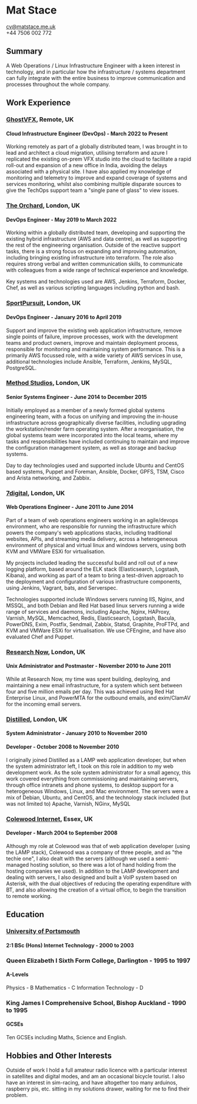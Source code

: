 # Mat Stace

cv@matstace.me.uk  
+44 7506 002 772

## Summary

A Web Operations / Linux Infrastructure Engineer with a keen interest in technology, and in particular how the infrastructure / systems department can fully integrate with the entire business to improve communication and processes throughout the whole company.

## Work Experience

### [GhostVFX][], Remote, UK

#### Cloud Infrastructure Engineer (DevOps) - March 2022 to Present

Working remotely as part of a globally distributed team, I was brought in to lead and architect a cloud migration, utilising terraform and azure I replicated the existing on-prem VFX studio into the cloud to facilitate a rapid roll-out and expansion of a new office in India, avoiding the delays associated with a physical site. I have also applied my knowledge of monitoring and telemetry to improve and expand coverage of systems and services monitoring, whilst also combining multiple disparate sources to give the TechOps support team a "single pane of glass" to view issues.

### [The Orchard][], London, UK

#### DevOps Engineer - May 2019 to March 2022

Working within a globally distributed team, developing and supporting the existing hybrid infrastructure (AWS and data centre), as well as supporting the rest of the engineering organisation. Outside of the reactive support tasks, there is a strong focus on expanding and improving automation, including bringing existing infrastructure into terraform. The role also requires strong verbal and written communication skills, to communicate with colleagues from a wide range of technical experience and knowledge.

Key systems and technologies used are AWS, Jenkins, Terraform, Docker, Chef, as well as various scripting languages including python and bash.

### [SportPursuit][], London, UK

#### DevOps Engineer - January 2016 to April 2019

Support and improve the existing web application infrastructure, remove single points of failure, improve processes, work with the development teams and product owners, improve and maintain deployment process, responsible for monitoring and maintaining system performance. This is a primarily AWS focussed role, with a wide variety of AWS services in use, additional technologies include Ansible, Terraform, Jenkins, MySQL, PostgreSQL.

### [Method Studios][], London, UK

#### Senior Systems Engineer - June 2014 to December 2015

Initially employed as a member of a newly formed global systems engineering team, with a focus on unifying and improving the in-house infrastructure across geographically diverse facilities, including upgrading the workstation/render farm operating system. After a reorganisation, the global systems team were incorporated into the local teams, where my tasks and responsibilities have included continuing to maintain and improve the configuration management system, as well as storage and backup systems.

Day to day technologies used and supported include Ubuntu and CentOS based systems, Puppet and Foreman, Ansible, Docker, GPFS, TSM, Cisco and Arista networking, and Zabbix.

### [7digital][], London, UK

#### Web Operations Engineer - June 2011 to June 2014

Part of a team of web operations engineers working in an agile/devops environment, who are responsible for running the infrastructure which powers the company's web applications stacks, including traditional websites, APIs, and streaming media delivery, across a heterogeneous environment of physical and virtual linux and windows servers, using both KVM and VMWare ESXi for virtualisation.

My projects included leading the successful build and roll out of a new logging platform, based around the ELK stack (Elasticsearch, Logstash, Kibana), and working as part of a team to bring a test-driven approach to the deployment and configuration of various infrastructure components, using Jenkins, Vagrant, bats, and Serverspec.

Technologies supported include Windows servers running IIS, Nginx, and MSSQL, and both Debian and Red Hat based linux servers running a wide range of services and daemons, including Apache, Nginx, HAProxy, Varnish, MySQL, Memcached, Redis, Elasticsearch, Logstash, Bacula, PowerDNS, Exim, Postfix, Sendmail, Zabbix, Statsd, Graphite, ProFTPd, and KVM and VMWare ESXi for virtualisation. We use CFEngine, and have also evaluated Chef and Puppet.


### [Research Now][], London, UK

#### Unix Administrator and Postmaster - November 2010 to June 2011

While at Research Now, my time was spent building, deploying, and maintaining a new email infrastructure, for a system which sent between four and five million emails per day. This was achieved using Red Hat Enterprise Linux, and PowerMTA for the outbound emails, and exim/ClamAV for the incoming email servers.


### [Distilled][], London, UK

#### System Administrator - January 2010 to November 2010

#### Developer - October 2008 to November 2010

I originally joined Distilled as a LAMP web application developer, but when the system administrator left, I took on this role in addition to my web development work. As the sole system administrator for a small agency, this work covered everything from commissioning and maintaining servers, through office intranets and phone systems, to desktop support for a heterogeneous Windows, Linux, and Mac environment. The servers were a mix of Debian, Ubuntu, and CentOS, and the technology stack included (but was not limited to) Apache, Varnish, NGinx, MySQL


### [Colewood Internet][], Essex, UK

#### Developer - March 2004 to September 2008

Although my role at Colewood was that of web application developer (using the LAMP stack), Colewood was a company of three people, and as "the techie one", I also dealt with the servers (although we used a semi-managed hosting solution, so there was a lot of hand holding from the hosting companies we used). In addition to the LAMP development and dealing with servers, I also designed and built a VoIP system based on Asterisk, with the dual objectives of reducing the operating expenditure with BT, and also allowing the creation of a virtual office, to begin the transition to remote working.


## Education

### [University of Portsmouth][]

#### 2:1 BSc (Hons) Internet Technology - 2000 to 2003


### Queen Elizabeth I Sixth Form College, Darlington - 1995 to 1997

#### A-Levels
Physics - B
Mathematics - C
Information Technology - D

### King James I Comprehensive School, Bishop Auckland - 1990 to 1995

#### GCSEs

Ten GCSEs including Maths, Science and English.


## Hobbies and Other Interests

Outside of work I hold a full amateur radio licence with a particular interest in satellites and digital modes, and am an occasional bicycle tourist. I also have an interest in sim-racing, and have altogether too many arduinos, raspberry pis, etc. sitting in my solutions drawer, waiting for me to find their problem.


  [GhostVFX]: https://www.ghostvfx.com/
  [The Orchard]: https://www.theorchard.com/
  [SportPursuit]: https://www.sportpursuit.com/
  [Method Studios]: https://www.methodstudios.com/
  [7digital]: https://www.7digital.com/
  [Research Now]: https://www.researchnow.com/
  [Distilled]: https://www.distilled.net/
  [Colewood Internet]: https://www.colewood.net/
  [University of Portsmouth]: https://www.port.ac.uk/
